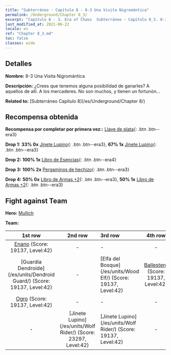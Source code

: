 ```yaml
---
title: "Subterráneo - Capítulo 8 - 8-3 Una Visita Nigromántica"
permalink: /Underground/Chapter 8_3/
excerpt: "Capítulo 8 - 3. Era of Chaos  Subterráneo - Capítulo 8_3. 8-3 Una Visita Nigromántica"
last_modified_at: 2021-06-22
locale: es
ref: "Chapter 8_3.md"
toc: false
classes: wide
---
```


## Detalles

 **Nombre:** 8-3 Una Visita Nigromántica

 **Descripción:** ¿Crees que tenemos alguna posibilidad de ganarles? A aquellos de allí. A los mercaderes. No son muchos, y tienen un fortunón...

 **Related to:** [Subterráneo Capítulo 8](/es/Underground/Chapter 8/)

## Recompensa obtenida

 **Recompensa por completar por primera vez::** [Llave de plata](/ItemsES/con_693/){: .btn .btn--era3}

 **Drop 1:** **33% 0x** [Jinete Lupino](/ItemsES/unt_218/){: .btn .btn--era3}, **67% 1x** [Jinete Lupino](/ItemsES/unt_218/){: .btn .btn--era3}

 **Drop 2:** **100% 1x** [Libro de Esencias](/ItemsES/mat_39/){: .btn .btn--era4}

 **Drop 3:** **100% 2x** [Pergaminos de hechizo](/ItemsES/con_694/){: .btn .btn--era3}

 **Drop 4:** **50% 0x** [Libro de Armas +2](/ItemsES/mat_32/){: .btn .btn--era3}, **50% 1x** [Libro de Armas +2](/ItemsES/mat_32/){: .btn .btn--era3}


## Fight against Team
 **Hero:** [Mullich](/es/heroes/Mullich/)

 **Team:**


  | 1st row | 2nd row | 3rd row | 4th row |
  |:----:|:----:|:----|:----:|
  | [Enano](/es/units/Dwarf/) (Score: 19137, Level:42)  | - | - | - |
  | [Guardia Dendroide](/es/units/Dendroid Guard/) (Score: 19137, Level:42)  | - | [Elfa del Bosque](/es/units/Wood Elf/) (Score: 19137, Level:42)  | [Ballestero](/es/units/Marksman/) (Score: 19137, Level:42)  |
  | [Ogro](/es/units/Ogre/) (Score: 19137, Level:42)  | - | - | - |
  | - | [Jinete Lupino](/es/units/Wolf Rider/) (Score: 23297, Level:42)  | [Jinete Lupino](/es/units/Wolf Rider/) (Score: 19137, Level:42)  | - |


